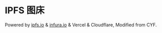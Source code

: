 # IPFS 图床

Powered by [ipfs.io](https://ipfs.io) & [infura.io](https://infura.io) & Vercel & Cloudflare, Modified from CYF.
